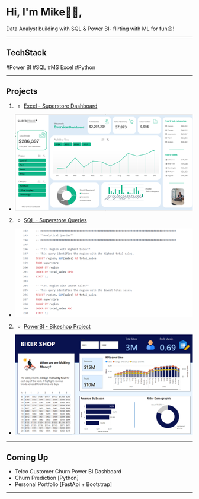 # Hi, I'm Mike👋🏽,

Data Analyst building with SQL & Power BI- flirting with ML for fun😉!

---

## TechStack
#Power BI #SQL #MS Excel #Python

---

## Projects

1. - [Excel - Superstore Dashboard](https://github.com/mikechikwanda/mikechikwanda/blob/main/excel/superstore_project.xlsx)
- <img src="https://raw.githubusercontent.com/mikechikwanda/mikechikwanda/394e7e32502037b415da4117132041664059ce3e/Superstore_dashboard.png" alt="Capstone Screenshot" width="500"/>

2. - [SQL - Superstore Queries](https://github.com/mikechikwanda/mikechikwanda/blob/main/sql/superstore_sql.sql)
- <img src="https://github.com/mikechikwanda/mikechikwanda/blob/main/images/superstore_sql_queries.png" alt="Capstone Screenshot" width="500"/>

2. - [PowerBI - Bikeshop Project](https://github.com/mikechikwanda/mikechikwanda/blob/main/powerbi/bikes%20dash.pbix)
- <img src="https://github.com/mikechikwanda/mikechikwanda/blob/main/images/biker_shop.png" alt="Capstone Screenshot" width="500"/>

---

## Coming Up

- Telco Customer Churn Power BI Dashboard
- Churn Prediction [Python]
- Personal Portfolio [FastApi + Bootstrap]

---
